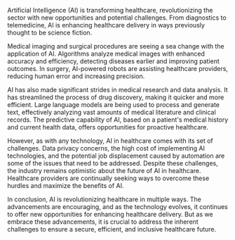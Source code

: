 Artificial Intelligence (AI) is transforming healthcare, revolutionizing the sector with new opportunities and potential challenges. From diagnostics to telemedicine, AI is enhancing healthcare delivery in ways previously thought to be science fiction.

Medical imaging and surgical procedures are seeing a sea change with the application of AI. Algorithms analyze medical images with enhanced accuracy and efficiency, detecting diseases earlier and improving patient outcomes. In surgery, AI-powered robots are assisting healthcare providers, reducing human error and increasing precision. 

AI has also made significant strides in medical research and data analysis. It has streamlined the process of drug discovery, making it quicker and more efficient. Large language models are being used to process and generate text, effectively analyzing vast amounts of medical literature and clinical records. The predictive capability of AI, based on a patient's medical history and current health data, offers opportunities for proactive healthcare.

However, as with any technology, AI in healthcare comes with its set of challenges. Data privacy concerns, the high cost of implementing AI technologies, and the potential job displacement caused by automation are some of the issues that need to be addressed. Despite these challenges, the industry remains optimistic about the future of AI in healthcare. Healthcare providers are continually seeking ways to overcome these hurdles and maximize the benefits of AI.

In conclusion, AI is revolutionizing healthcare in multiple ways. The advancements are encouraging, and as the technology evolves, it continues to offer new opportunities for enhancing healthcare delivery. But as we embrace these advancements, it is crucial to address the inherent challenges to ensure a secure, efficient, and inclusive healthcare future.